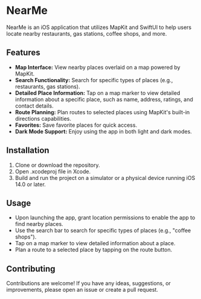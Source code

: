 # NearMe

NearMe is an iOS application that utilizes MapKit and SwiftUI to help users locate nearby restaurants, gas stations, coffee shops, and more.

## Features

- **Map Interface:** View nearby places overlaid on a map powered by MapKit.
- **Search Functionality:** Search for specific types of places (e.g., restaurants, gas stations).
- **Detailed Place Information:** Tap on a map marker to view detailed information about a specific place, such as name, address, ratings, and contact details.
- **Route Planning:** Plan routes to selected places using MapKit's built-in directions capabilities.
- **Favorites:** Save favorite places for quick access.
- **Dark Mode Support:** Enjoy using the app in both light and dark modes.

## Installation

1. Clone or download the repository.
2. Open .xcodeproj file in Xcode.
3. Build and run the project on a simulator or a physical device running iOS 14.0 or later.

## Usage

- Upon launching the app, grant location permissions to enable the app to find nearby places.
- Use the search bar to search for specific types of places (e.g., "coffee shops").
- Tap on a map marker to view detailed information about a place.
- Plan a route to a selected place by tapping on the route button.

## Contributing

Contributions are welcome! If you have any ideas, suggestions, or improvements, please open an issue or create a pull request.
